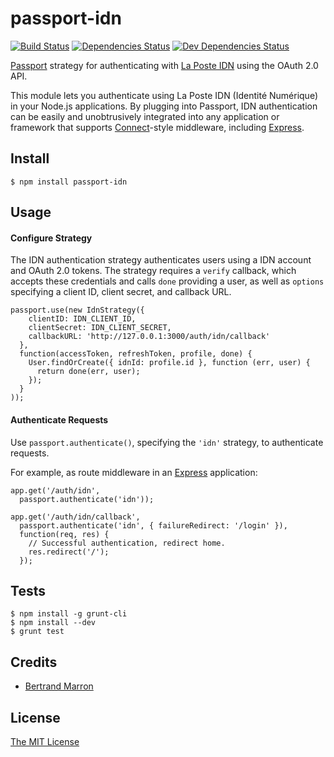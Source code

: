 # passport-idn

[![Build Status](https://secure.travis-ci.org/tusbar/passport-idn.svg?branch=master)](https://travis-ci.org/tusbar/passport-idn)
[![Dependencies Status](https://david-dm.org/tusbar/passport-idn.svg)](https://david-dm.org/tusbar/passport-idn)
[![Dev Dependencies Status](https://david-dm.org/tusbar/passport-idn/dev-status.svg)](https://david-dm.org/tusbar/passport-idn#info=devDependencies)

[Passport](http://passportjs.org/) strategy for authenticating with
[La Poste IDN](https://developpeurs.idn.laposte.fr) using the OAuth 2.0
API.

This module lets you authenticate using La Poste IDN (Identité
Numérique) in your Node.js applications.  By plugging into Passport, IDN
authentication can be easily and unobtrusively integrated into any
application or framework that supports
[Connect](http://www.senchalabs.org/connect/)-style middleware,
including [Express](http://expressjs.com/).

## Install

    $ npm install passport-idn

## Usage

#### Configure Strategy

The IDN authentication strategy authenticates users using a IDN account
and OAuth 2.0 tokens.  The strategy requires a `verify` callback, which
accepts these credentials and calls `done` providing a user, as well as
`options` specifying a client ID, client secret, and callback URL.

    passport.use(new IdnStrategy({
        clientID: IDN_CLIENT_ID,
        clientSecret: IDN_CLIENT_SECRET,
        callbackURL: 'http://127.0.0.1:3000/auth/idn/callback'
      },
      function(accessToken, refreshToken, profile, done) {
        User.findOrCreate({ idnId: profile.id }, function (err, user) {
          return done(err, user);
        });
      }
    ));

#### Authenticate Requests

Use `passport.authenticate()`, specifying the `'idn'` strategy, to
authenticate requests.

For example, as route middleware in an [Express](http://expressjs.com/)
application:

    app.get('/auth/idn',
      passport.authenticate('idn'));

    app.get('/auth/idn/callback',
      passport.authenticate('idn', { failureRedirect: '/login' }),
      function(req, res) {
        // Successful authentication, redirect home.
        res.redirect('/');
      });

## Tests

    $ npm install -g grunt-cli
    $ npm install --dev
    $ grunt test

## Credits

  - [Bertrand Marron](http://github.com/tusbar)

## License

[The MIT License](http://opensource.org/licenses/MIT)
